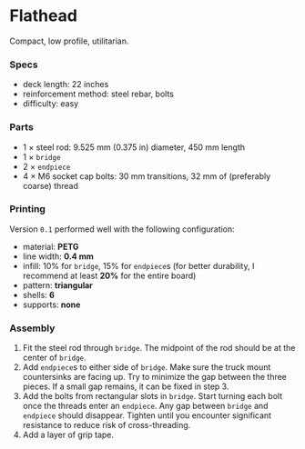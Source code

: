 # Flathead
Compact, low profile, utilitarian.

### Specs
- deck length: 22 inches
- reinforcement method: steel rebar, bolts
- difficulty: easy

### Parts
- 1 × steel rod: 9.525 mm (0.375 in) diameter, 450 mm length
- 1 × `bridge`
- 2 × `endpiece`
- 4 × M6 socket cap bolts: 30 mm transitions, 32 mm of (preferably coarse) thread

### Printing
Version `0.1` performed well with the following configuration:
- material: **PETG**
- line width: **0.4 mm**
- infill: 10% for `bridge`, 15% for `endpiece`s (for better durability, I recommend at least **20%** for the entire board)
- pattern: **triangular**
- shells: **6**
- supports: **none**

### Assembly
1. Fit the steel rod through `bridge`. The midpoint of the rod should be at the center of `bridge`.
2. Add `endpiece`s to either side of `bridge`. Make sure the truck mount countersinks are facing up. Try to minimize the gap between the three pieces. If a small gap remains, it can be fixed in step 3.
3. Add the bolts from rectangular slots in `bridge`. Start turning each bolt once the threads enter an `endpiece`. Any gap between `bridge` and `endpiece` should disappear. Tighten until you encounter significant resistance to reduce risk of cross-threading.
4. Add a layer of grip tape.
